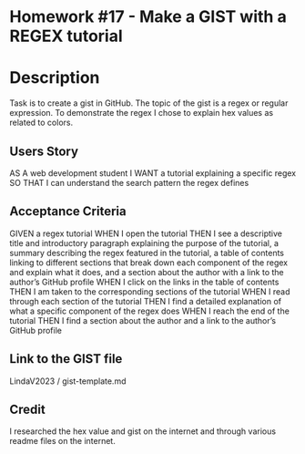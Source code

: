 # Homework #17 - Make a GIST with a REGEX tutorial

# Description
Task is to create a gist in GitHub.  The topic of the gist is a regex or regular expression.
To demonstrate the regex I chose to explain hex values as related to colors.
 
## Users Story
AS A web development student
I WANT a tutorial explaining a specific regex
SO THAT I can understand the search pattern the regex defines

## Acceptance Criteria
GIVEN a regex tutorial
WHEN I open the tutorial
THEN I see a descriptive title and introductory paragraph explaining the purpose of the tutorial, a summary describing the regex featured in the tutorial, a table of contents linking to different sections that break down each component of the regex and explain what it does, and a section about the author with a link to the author’s GitHub profile
WHEN I click on the links in the table of contents
THEN I am taken to the corresponding sections of the tutorial
WHEN I read through each section of the tutorial
THEN I find a detailed explanation of what a specific component of the regex does
WHEN I reach the end of the tutorial
THEN I find a section about the author and a link to the author’s GitHub profile

## Link to the GIST file
LindaV2023 / gist-template.md

## Credit
I researched the hex value and gist on the internet and through various readme files on the internet.

